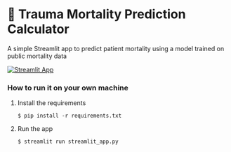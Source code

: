 # 🏥 Trauma Mortality Prediction Calculator

A simple Streamlit app to predict patient mortality using a model trained on public mortality data 

[![Streamlit App](https://static.streamlit.io/badges/streamlit_badge_black_white.svg)](https://trauma-mortality-predicition.streamlit.app/)

### How to run it on your own machine

1. Install the requirements

   ```
   $ pip install -r requirements.txt
   ```

2. Run the app

   ```
   $ streamlit run streamlit_app.py
   ```
